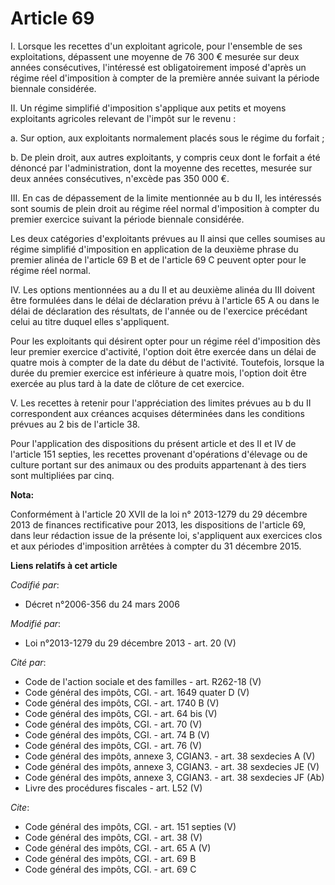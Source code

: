 # Article 69

I. Lorsque les recettes d'un exploitant agricole, pour l'ensemble de ses exploitations, dépassent une moyenne de 76 300 €
mesurée sur deux années consécutives, l'intéressé est obligatoirement imposé d'après un régime réel d'imposition à compter de
la première année suivant la période biennale considérée. 

II. Un régime simplifié d'imposition s'applique aux petits et moyens exploitants agricoles relevant de l'impôt sur le
revenu : 

a. Sur option, aux exploitants normalement placés sous le régime du forfait ; 

b. De plein droit, aux autres exploitants, y compris ceux dont le forfait a été dénoncé par l'administration, dont la moyenne
des recettes, mesurée sur deux années consécutives, n'excède pas 350 000 €. 

III. En cas de dépassement de la limite mentionnée au b du II, les intéressés sont soumis de plein droit au régime réel
normal d'imposition à compter du premier exercice suivant la période biennale considérée. 

Les deux catégories d'exploitants prévues au II ainsi que celles soumises au régime simplifié d'imposition en application de
la deuxième phrase du premier alinéa de l'article 69 B et de l'article 69 C peuvent opter pour le régime réel normal. 

IV. Les options mentionnées au a du II et au deuxième alinéa du III doivent être formulées dans le délai de déclaration prévu
à l'article 65 A ou dans le délai de déclaration des résultats, de l'année ou de l'exercice précédant celui au titre duquel
elles s'appliquent. 

Pour les exploitants qui désirent opter pour un régime réel d'imposition dès leur premier exercice d'activité, l'option doit
être exercée dans un délai de quatre mois à compter de la date du début de l'activité. Toutefois, lorsque la durée du premier
exercice est inférieure à quatre mois, l'option doit être exercée au plus tard à la date de clôture de cet exercice. 

V. Les recettes à retenir pour l'appréciation des limites prévues au b du II correspondent aux créances acquises déterminées
dans les conditions prévues au 2 bis de l'article 38. 

Pour l'application des dispositions du présent article et des II et IV de l'article 151 septies, les recettes provenant
d'opérations d'élevage ou de culture portant sur des animaux ou des produits appartenant à des tiers sont multipliées par
cinq.

**Nota:**

Conformément à l'article 20 XVII de la loi n° 2013-1279 du 29 décembre 2013 de finances rectificative pour 2013, les
dispositions de l'article 69, dans leur rédaction issue de la présente loi, s'appliquent aux exercices clos et aux périodes
d'imposition arrêtées à compter du 31 décembre 2015.

**Liens relatifs à cet article**

_Codifié par_:

  - Décret n°2006-356 du 24 mars 2006

_Modifié par_:

  - Loi n°2013-1279 du 29 décembre 2013 - art. 20 (V)

_Cité par_:

  - Code de l'action sociale et des familles - art. R262-18 (V)
  - Code général des impôts, CGI. - art. 1649 quater D (V)
  - Code général des impôts, CGI. - art. 1740 B (V)
  - Code général des impôts, CGI. - art. 64 bis (V)
  - Code général des impôts, CGI. - art. 70 (V)
  - Code général des impôts, CGI. - art. 74 B (V)
  - Code général des impôts, CGI. - art. 76 (V)
  - Code général des impôts, annexe 3, CGIAN3. - art. 38 sexdecies A (V)
  - Code général des impôts, annexe 3, CGIAN3. - art. 38 sexdecies JE (V)
  - Code général des impôts, annexe 3, CGIAN3. - art. 38 sexdecies JF (Ab)
  - Livre des procédures fiscales - art. L52 (V)

_Cite_:

  - Code général des impôts, CGI. - art. 151 septies (V)
  - Code général des impôts, CGI. - art. 38 (V)
  - Code général des impôts, CGI. - art. 65 A (V)
  - Code général des impôts, CGI. - art. 69 B
  - Code général des impôts, CGI. - art. 69 C
